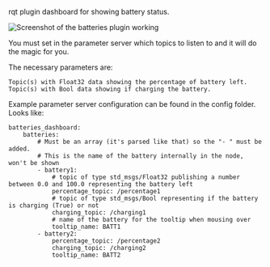 rqt plugin dashboard for showing battery status.

![Screenshot of the batteries plugin working](https://raw.githubusercontent.com/pal-robotics/rqt_batteries/master/images/rqt_batteries_ss.png)

You must set in the parameter server
which topics to listen to and it will
do the magic for you.

The necessary parameters are:

    Topic(s) with Float32 data showing the percentage of battery left.
    Topic(s) with Bool data showing if charging the battery.

Example parameter server configuration can be found in the
 config folder. Looks like:

    batteries_dashboard:
        batteries:
            # Must be an array (it's parsed like that) so the "- " must be added. 
            # This is the name of the battery internally in the node, won't be shown
            - battery1:
                # topic of type std_msgs/Float32 publishing a number between 0.0 and 100.0 representing the battery left
                percentage_topic: /percentage1
                # topic of type std_msgs/Bool representing if the battery is charging (True) or not
                charging_topic: /charging1
                # name of the battery for the tooltip when mousing over
                tooltip_name: BATT1
            - battery2:
                percentage_topic: /percentage2
                charging_topic: /charging2
                tooltip_name: BATT2